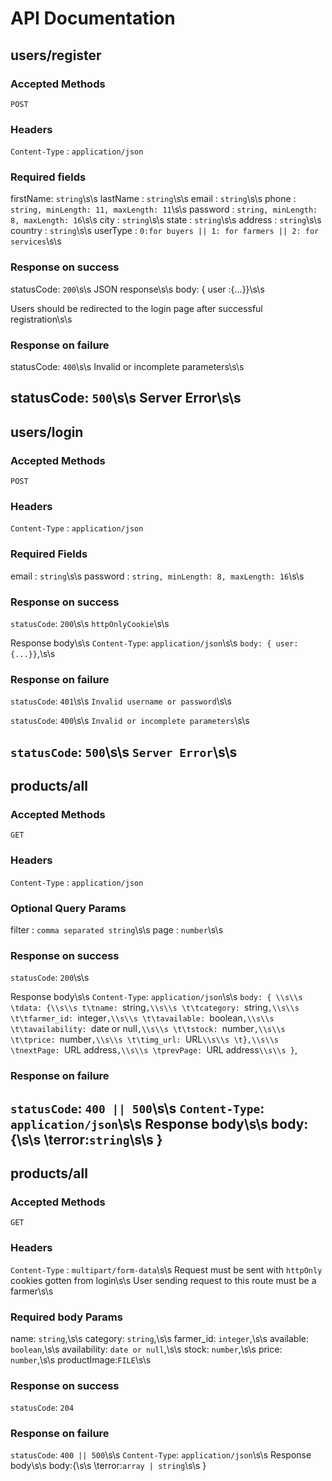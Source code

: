 # API Documentation

## users/register

### Accepted Methods

`POST`
### Headers

`Content-Type` : `application/json` 

### Required fields

firstName: `string`\\s\\s
lastName : `string`\\s\\s
email    : `string`\\s\\s
phone    : `string, minLength: 11, maxLength: 11`\\s\\s
password : `string, minLength: 8, maxLength: 16`\\s\\s
city     : `string`\\s\\s
state    : `string`\\s\\s
address  : `string`\\s\\s
country  : `string`\\s\\s
userType : `0:for buyers || 1: for farmers || 2: for services`\\s\\s

### Response on success

statusCode: `200`\\s\\s
JSON response\\s\\s
body: { user :{...}}\\s\\s

Users should be redirected to the login page after successful registration\\s\\s

### Response on failure

statusCode: `400`\\s\\s
Invalid or incomplete parameters\\s\\s

statusCode: `500`\\s\\s
Server Error\\s\\s
------------------------------------------------------------------------------------------
## users/login

### Accepted Methods

`POST`

### Headers

`Content-Type` : `application/json`

### Required Fields
 
email    : `string`\\s\\s
password : `string, minLength: 8, maxLength: 16`\\s\\s

### Response on success

`statusCode`: `200`\\s\\s
`httpOnlyCookie`\\s\\s

Response body\\s\\s
`Content-Type`: `application/json`\\s\\s
`body: { user: {...}}`,\\s\\s

### Response on failure

`statusCode`: `401`\\s\\s
`Invalid username or password`\\s\\s

`statusCode`: `400`\\s\\s
`Invalid or incomplete parameters`\\s\\s

`statusCode`: `500`\\s\\s
`Server Error`\\s\\s
------------------------------------------------------------------------------------------
## products/all

### Accepted Methods

`GET`

### Headers

`Content-Type` : `application/json`

### Optional Query Params
 
filter   : `comma separated string`\\s\\s
page : `number`\\s\\s

### Response on success

`statusCode`: `200`\\s\\s

Response body\\s\\s
`Content-Type`: `application/json`\\s\\s
`body: { \\s\\s
    \tdata: {\\s\\s
        t\tname: `string`,\\s\\s
        \t\tcategory: `string`,\\s\\s
        \t\tfarmer_id: `integer`,\\s\\s
        \t\tavailable: `boolean`,\\s\\s
        \t\tavailability: `date or null`,\\s\\s
        \t\tstock: `number`,\\s\\s
        \t\tprice: `number`,\\s\\s
        \t\timg_url: `URL`\\s\\s
    \t},\\s\\s
    \tnextPage: `URL address`,\\s\\s
    \tprevPage: `URL address`\\s\\s
}`,

### Response on failure

`statusCode`: `400 || 500`\\s\\s
`Content-Type`: `application/json`\\s\\s
 Response body\\s\\s
 body:{\\s\\s
     \terror:`string`\\s\\s
 }
------------------------------------------------------------------------------------------
## products/all

### Accepted Methods

`GET`

### Headers

`Content-Type` : `multipart/form-data`\\s\\s
Request must be sent with `httpOnly` cookies gotten from login\\s\\s
User sending request to this route must be a farmer\\s\\s
### Required body Params

name: `string`,\\s\\s
category: `string`,\\s\\s
farmer_id: `integer`,\\s\\s
available: `boolean`,\\s\\s
availability: `date or null`,\\s\\s
stock: `number`,\\s\\s
price: `number`,\\s\\s
productImage:`FILE`\\s\\s

### Response on success

`statusCode`: `204`

### Response on failure

`statusCode`: `400 || 500`\\s\\s
`Content-Type`: `application/json`\\s\\s
 Response body\\s\\s
 body:{\\s\\s
     \terror:`array | string`\\s\\s
 }


